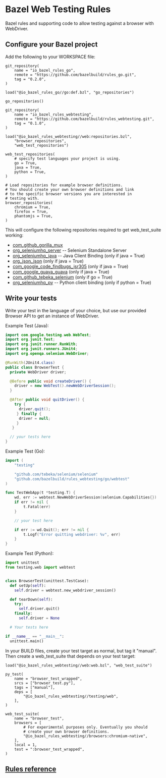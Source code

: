# Bazel Web Testing Rules

Bazel rules and supporting code to allow testing against a browser with WebDriver.

## Configure your Bazel project

Add the following to your WORKSPACE file:

```bzl
git_repository(
    name = "io_bazel_rules_go",
    remote = "https://github.com/bazelbuild/rules_go.git",
    tag = "0.2.0",
)

load("@io_bazel_rules_go//go:def.bzl", "go_repositories")

go_repositories()

git_repository(
    name = "io_bazel_rules_webtesting",
    remote = "https://github.com/bazelbuild/rules_webtesting.git",
    tag = "0.1.0",
)

load("@io_bazel_rules_webtesting//web:repositories.bzl", 
    "browser_repositories",
    "web_test_repositories")

web_test_repositories(
    # specify test languages your project is using.
    go = True,
    java = True,
    python = True,
)

# Load repositories for example browser definitions.
# You should create your own browser definitions and link
# to the specific browser versions you are interested in
# testing with.
browser_repositories(
    chromium = True,
    firefox = True,
    phantomjs = True,
)
```

This will configure the following repositories required to get web_test_suite
working:

*   [com_github_gorilla_mux](https://github.com/gorilla/mux)
*   [org_seleniumhq_server](http://www.seleniumhq.org/download/) -- Selenium
    Standalone Server
*   [org_seleniumhq_java](http://www.seleniumhq.org/download/) -- Java Client
    Binding (only if java = True)
*   [org_json_json](https://mvnrepository.com/artifact/org.json/json) (only if
    java = True)
*   [com_google_code_findbugs_jsr305](https://mvnrepository.com/artifact/com.google.code.findbugs/jsr305)
    (only if java = True)
*   [com_google_guava_guava](https://mvnrepository.com/artifact/com.google.guava/guava)
    (only if java = True)
*   [com_github_tebeka_selenium](https://github.com/tebeka/selenium) (only if
    go = True)
*   [org_seleniumhq_py](http://www.seleniumhq.org/download/) -- Python client
    binding (only if python = True)

## Write your tests

Write your test in the language of your choice, but use our provided Browser API
to get an instance of WebDriver.

Example Test (Java):

```java
import com.google.testing.web.WebTest;
import org.junit.Test;
import org.junit.runner.RunWith;
import org.junit.runners.JUnit4;
import org.openqa.selenium.WebDriver;

@RunWith(JUnit4.class)
public class BrowserTest {
  private WebDriver driver;

  @Before public void createDriver() {
    driver = new WebTest().newWebDriverSession();
  }

  @After public void quitDriver() {
    try {
      driver.quit();
     } finally {
      driver = null;
     }
   }

  // your tests here
}
```

Example Test (Go):

```go
import (
    "testing"

    "github.com/tebeka/selenium/selenium"
    "github.com/bazelbuild/rules_webtesting/go/webtest"
)

func TestWebApp(t *testing.T) {
    wd, err := webtest.NewWebDriverSession(selenium.Capabilities{})
    if err != nil {
        t.Fatal(err)
    }

    // your test here

    if err := wd.Quit(); err != nil {
        t.Logf("Error quitting webdriver: %v", err)
    }
}
```

Example Test (Python):

```python
import unittest
from testing.web import webtest


class BrowserTest(unittest.TestCase):
  def setUp(self):
    self.driver = webtest.new_webdriver_session()

  def tearDown(self):
    try:
      self.driver.quit()
    finally:
      self.driver = None

  # Your tests here

if __name__ == "__main__":
  unittest.main()
```

In your BUILD files, create your test target as normal, but tag it "manual".
Then create a web_test_suite that depends on your test target:

```bzl
load("@io_bazel_rules_webtesting//web:web.bzl", "web_test_suite")

py_test(
    name = "browser_test_wrapped",
    srcs = ["browser_test.py"],
    tags = ["manual"],
    deps = [
        "@io_bazel_rules_webtesting//testing/web",
    ],
)

web_test_suite(
    name = "browser_test",
    browsers = [
        # For experimental purposes only. Eventually you should
        # create your own browser definitions.
        "@io_bazel_rules_webtesting//browsers:chromium-native",
    ],
    local = 1,
    test = ":browser_test_wrapped",
)
```

## [Rules reference](RULES.md)
